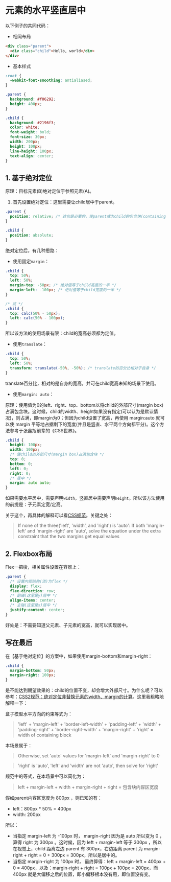 # 元素的水平竖直居中

以下例子的共同代码：

- 相同布局

```html
<div class="parent">
  <div class="child">Hello, world</div>
</div>
```

- 基本样式

```css
:root {
  -webkit-font-smoothing: antialiased;
}

.parent {
  background: #f06292;
  height: 400px;
}

.child {
  background: #2196f3;
  color: white;
  font-weight: bold;
  font-size: 30px;
  width: 200px;
  height: 100px;
  line-height: 100px;
  text-align: center;
}
```

## 1. 基于绝对定位

原理：目标元素(B)绝对定位于参照元素(A)。

1. 首先设置绝对定位：这里需要让child居中于parent。

```css
.parent {
  position: relative; /* 这句是必要的，使parent成为child的包含块(containing block) */
}

.child {
  position: absolute;
}
```

绝对定位后，有几种思路：

- 使用固定`margin`：
```css
.child {
  top: 50%;
  left: 50%;
  margin-top: -50px; /* 绝对值等于child高度的一半 */
  margin-left: -100px; /* 绝对值等于child宽度的一半 */
}

/* 或 */
.child {
  top: calc(50% - 50px);
  left: calc(50% - 100px);
}
```
所以该方法的使用场景有限：child的宽高必须都为定值。

- 使用`translate`：
```css
.child {
  top: 50%;
  left: 50%;
  transform: translate(-50%, -50%); /* translate的百分比相对于自身 */
}
```
translate百分比，相对的是自身的宽高，并可在child宽高未知的场景下使用。

- 使用`margin: auto`：

原理：使用值为0的left、right、top、bottom以将child的外部尺寸(margin box)占满包含块。这时候，child的width、height如果没有指定(可以认为是默认情况)，则占满，即margin为0；但因为child设置了宽高，再使用 margin:auto 就可以使 margin 平等地占据剩下的宽度(并且是竖直、水平两个方向都平分)。这个方法参考于张鑫旭前辈的《CSS世界》。

```css
.child {
  height: 100px;
  width: 100px;
  /* 使child的外部尺寸(margin box)占满包含块 */
  top: 0;
  bottom: 0;
  left: 0;
  right: 0;
  /* 居中 */
  margin: auto auto;
}
```

如果需要水平居中，需要声明`width`，竖直居中需要声明`height`。所以该方法使用的前提是：子元素定宽/定高。

关于这个，再具体的解释可以看[CSS规范](https://www.w3.org/TR/CSS2/visudet.html#abs-non-replaced-width)。关键之处：

> If none of the three('left', 'width', and 'right') is 'auto': If both 'margin-left' and 'margin-right' are 'auto', solve the equation under the extra constraint that the two margins get equal values


## 2. Flexbox布局

Flex一把梭，相关属性设置在容器上：

```css
.parent {
  /* 设置内部结构(流)为flex */
  display: flex;
  flex-direction: row;
  /* 副轴(这里是y)居中 */
  align-items: center;
  /* 主轴(这里是x)居中 */
  justify-content: center;
}
```

好处是：不需要知道父元素、子元素的宽高，就可以实现居中。

## 写在最后

在【基于绝对定位】的方案中，如果使用margin-bottom和margin-right：
```css
.child {
  margin-bottom: 50px;
  margin-right: 100px;
}
```
是不能达到期望效果的：child的位置不变，却会增大外部尺寸。为什么呢？可以参考：[CSS2规范：绝对定位非替换元素的width、margin的计算](https://www.w3.org/TR/CSS2/visudet.html#abs-non-replaced-width)。这里我粗略地解释一下：

盒子模型水平方向的约束等式为：

> 'left' + 'margin-left' + 'border-left-width' + 'padding-left' + 'width' + 'padding-right' + 'border-right-width' + 'margin-right' + 'right' = width of containing block

本场景属于：

> Otherwise, set 'auto' values for 'margin-left' and 'margin-right' to 0

> 'right' is 'auto', 'left' and 'width' are not 'auto', then solve for 'right' 

规范中的等式，在本场景中可以简化为：

> left + margin-left + width + margin-right + right = 包含块内容区宽度

假如parent内容区宽度为 800px ，则已知的有：
- left：800px * 50% = 400px
- width: 200px

所以：
- 当指定 margin-left 为 -100px 时， margin-right 因为是 auto 所以变为 0 ，算得 right 为 300px 。这时候，因为 left + margin-left 等于 300px ，所以在视觉上，child 距离左边 parent 有 300px，右边距离 parent 为 margin-right + right = 0 + 300px = 300px，所以是居中的。
- 当指定 margin-right 为 100px 时， 最终算得：left + margin-left = 400px + 0 = 400px，以及：margin-right + right = 100px + 100px = 200px，而 400px 就是大偏移之后的位置，即小偏移根本没有用，即位置没有变。
